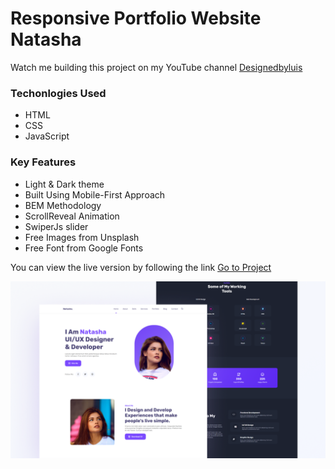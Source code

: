 # Responsive Portfolio Website Natasha

Watch me building this project on my YouTube channel [Designedbyluis](https://youtu.be/PWvasbJEuQI)

### Techonlogies Used

- HTML
- CSS
- JavaScript

### Key Features

- Light & Dark theme
- Built Using Mobile-First Approach
- BEM Methodology
- ScrollReveal Animation
- SwiperJs slider
- Free Images from Unsplash
- Free Font from Google Fonts 

You can view the live version by following the link [Go to Project](https://luissitoe.github.io/responsive-personal-portfolio-website-natasha/)  

![preview img](/preview.png)
